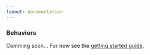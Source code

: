 ```yaml
---
layout: documentation
---
```


### Behaviors

Comming soon... For now see the [getting started guide](getting-started).